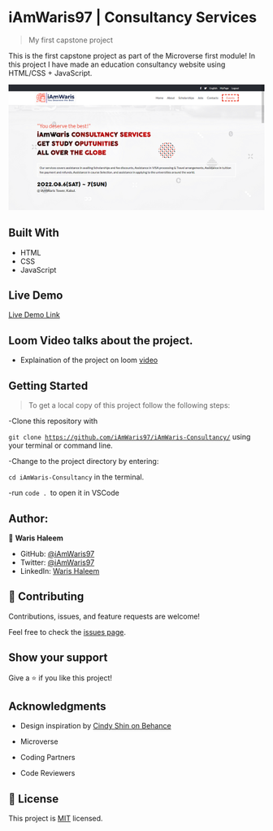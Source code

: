 # iAmWaris97 | Consultancy Services

> My first capstone project

This is the first capstone project as part of the Microverse first module!
In this project I have made an education consultancy website using HTML/CSS + JavaScript.

![Project Screenshot](./assets/img/snapshoot.PNG "Capstone")

## Built With

- HTML
- CSS
- JavaScript

## Live Demo

[Live Demo Link](https://iamwaris97.github.io/iAmWaris-Consultancy/)

## Loom Video talks about the project.

- Explaination of the project on loom [video](https://www.loom.com/share/405e880f4d684c0e81e2dac9f639bf23)

## Getting Started

>To get a local copy of this project follow the following steps:

-Clone this repository with

<code>git clone https://github.com/iAmWaris97/iAmWaris-Consultancy/</code> using your terminal or command line.

-Change to the project directory by entering:

<code>cd iAmWaris-Consultancy</code> in the terminal.

-run <code>code . </code>to open it in VSCode

## Author:

👤 **Waris Haleem**


- GitHub: [@iAmWaris97](https://github.com/iAmWaris97)
- Twitter: [@iAmWaris97](https://twitter.com/iAmWaris97)
- LinkedIn: [Waris Haleem](https://www.linkedin.com/in/waris-haleem/)


## 🤝 Contributing

Contributions, issues, and feature requests are welcome!

Feel free to check the [issues page](https://github.com/iAmWaris97/iAmWaris-Consultancy/issues).

## Show your support

Give a ⭐️ if you like this project!

## Acknowledgments

- Design inspiration by [Cindy Shin on Behance](https://www.behance.net/gallery/29845175/CC-Global-Summit-2015)
  
- Microverse 
- Coding Partners
- Code Reviewers

## 📝 License

This project is [MIT](./MIT.md) licensed.